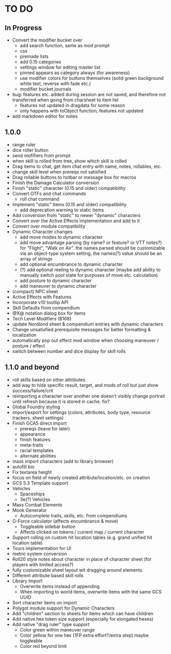 # TO DO

## In Progress

-   Convert the modifier bucket over
    -   add search function, same as mod prompt
    -   css
    -   premade lists
    -   add 0.15 categories
    -   settings window for editing master list
    -   pinned appears as category always (for awareness)
    -   use modifier colors for buttons themselves (solid green background white text, reverse with fade etc.)
    -   modifier bucket journals
-   bug: features etc. added during session are not saved, and therefore not transferred when going from charsheet to item list
    -   features not updated in dragdata for some reason
    -   only happens with toObject function, features not updated
-	add markdown editor for notes

## 1.0.0

-   range ruler
-   dice roller button
-   send mofifiers from prompt
-   when skill is rolled from tree, show which skill is rolled
-   Drag items to chat, get item chat entry with name, notes, rollables, etc.
-   change skill level when prereqs not satisfied
-   Drag rollable buttons to hotbar or message box for macros
-   Finish the Damage Calculator conversion
-   Finish "static" character (0.15 and older) compatibility
-   Convert OTFs and chat commands
    -   roll chat command
-   Implement "static" items (0.15 and older) compatibility
    -   add deprecation warning to static items
-   Add conversion from "static" to newer "dynamic" characters
-   Convert over the Active Effects implementation and add to it
-   Convert over module compatibility
-   Dynamic Character changes
    -   add move modes to dynamic character
    -   add move advantage parsing (by name? or feature? or VTT notes?) for "Flight", "Walk on Air".
        the names parsed should be customizable via an object-type system setting. the names(?) value should be an array of strings
    -   add optional encumbrance to dynamic character
    -   (?) add optional reeling to dynamic character (maybe add ability to manually switch pool state for purposes of move etc. calculation)
    -   add posture to dynamic character
    -   add maneuver to dynamic character
-   (compact) NPC sheet
-   Active Effects with Features
-   Incorporate v10 tooltip API
-   Skill Defaults from compendium
-   @X@ notation dialog box for items
-   Tech Level Modifiers (B168)
-   update Nordlond sheet & compendium entries with dynamic characters
-   Change unsatisfied prerequisite messages for better formatting & localization
-   automatically pop out effect mod window when choosing maneuver / posture / effect
-   switch between number and dice display for skill rolls

## 1.1.0 and beyond

-   roll skills based on other attributes
-   add way to hide specific result, target, and mods of roll but just show success/failure/crit
-   reimporting a character over another one doesn't visibly change portrait until refresh because it is stored in cache. fix?
-   Global Foundry styling
-   import/export for settings (colors, attributes, body type, resource trackers, sheet settings)
-   Finish GCA5 direct import
    -   prereqs (leave for later)
    -   appearance
    -   finish features
    -   meta-traits
    -   racial templates
    -   alternate abilities
-   mass import characters (add to library browser)
-   autofill bio
-   Fix textarea height
-   focus on field of newly created attribute/location/etc. on creation
-   GCS 5.3 Template support
-   Vehicles
    -   Spaceships
    -   3e(?) Vehicles
-   Mass Combat Elements
-   Mook Generator
    -   Autocomplete traits, skills, etc. from compendiums
-   G-Force calculator (affects encumbrance & move)
    -   Toggleable sidebar button
    -   Affects clicked on tokens / current map / current character
-   Support rolling on custom hit location tables (e.g. grand unified hit location table)
-   Tours implementation for UI
-   metric system conversion
-   Roll20 style notes about character in place of character sheet (for players with limited access?)
-   fully customizable sheet layout wit dragging around elements
-   Different attribute based skill rolls
-   Library Import
    -   Overwrite items instead of appending
    -   When importing to world items, overwrite items with the same GCS UUID
-   Sort character items on import
-   Polygot module support for Dynamic Characters
-   Add "children" section to sheets for items which can have children
-   Add native hex token size support (especially for elongated hexes)
-   Add native "drag ruler" type support
    -   Color green within maneuver range
    -   Color yellow for one hex (1FP extra effort?/extra step) maybe toggleable
    -   Color red beyond limit
